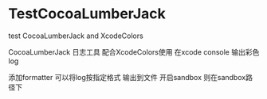 # TestCocoaLumberJack
test CocoaLumberJack and XcodeColors

CocoaLumberJack 日志工具 
配合XcodeColors使用 在xcode console 输出彩色log

添加formatter 可以将log按指定格式 输出到文件 
开启sandbox 则在sandbox路径下

